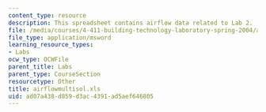 ```yaml
---
content_type: resource
description: This spreadsheet contains airflow data related to Lab 2.
file: /media/courses/4-411-building-technology-laboratory-spring-2004/ad07a438d859d3ac4391ad5aef646805_airflowmultisol.xls
file_type: application/msword
learning_resource_types:
- Labs
ocw_type: OCWFile
parent_title: Labs
parent_type: CourseSection
resourcetype: Other
title: airflowmultisol.xls
uid: ad07a438-d859-d3ac-4391-ad5aef646805
---
```

